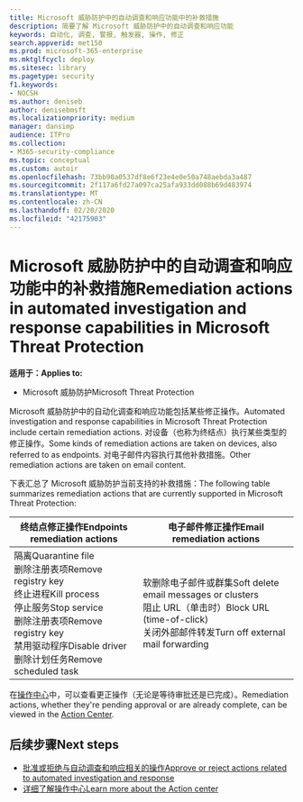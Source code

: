```yaml
---
title: Microsoft 威胁防护中的自动调查和响应功能中的补救措施
description: 简要了解 Microsoft 威胁防护中的自动调查和响应功能
keywords: 自动化, 调查, 警报, 触发器, 操作, 修正
search.appverid: met150
ms.prod: microsoft-365-enterprise
ms.mktglfcycl: deploy
ms.sitesec: library
ms.pagetype: security
f1.keywords:
- NOCSH
ms.author: deniseb
author: denisebmsft
ms.localizationpriority: medium
manager: dansimp
audience: ITPro
ms.collection:
- M365-security-compliance
ms.topic: conceptual
ms.custom: autoir
ms.openlocfilehash: 73bb90a0537df8e6f23e4e0e50a748aebda3a487
ms.sourcegitcommit: 2f117a6fd27a097ca25afa933dd088b69d483974
ms.translationtype: MT
ms.contentlocale: zh-CN
ms.lasthandoff: 02/20/2020
ms.locfileid: "42175903"
---
```

# <a name="remediation-actions-in-automated-investigation-and-response-capabilities-in-microsoft-threat-protection"></a><span data-ttu-id="2897a-104">Microsoft 威胁防护中的自动调查和响应功能中的补救措施</span><span class="sxs-lookup"><span data-stu-id="2897a-104">Remediation actions in automated investigation and response capabilities in Microsoft Threat Protection</span></span>

<span data-ttu-id="2897a-105">**适用于：**</span><span class="sxs-lookup"><span data-stu-id="2897a-105">**Applies to:**</span></span>
- <span data-ttu-id="2897a-106">Microsoft 威胁防护</span><span class="sxs-lookup"><span data-stu-id="2897a-106">Microsoft Threat Protection</span></span>

<span data-ttu-id="2897a-107">Microsoft 威胁防护中的自动化调查和响应功能包括某些修正操作。</span><span class="sxs-lookup"><span data-stu-id="2897a-107">Automated investigation and response capabilities in Microsoft Threat Protection include certain remediation actions.</span></span> <span data-ttu-id="2897a-108">对设备（也称为终结点）执行某些类型的修正操作。</span><span class="sxs-lookup"><span data-stu-id="2897a-108">Some kinds of remediation actions are taken on devices, also referred to as endpoints.</span></span> <span data-ttu-id="2897a-109">对电子邮件内容执行其他补救措施。</span><span class="sxs-lookup"><span data-stu-id="2897a-109">Other remediation actions are taken on email content.</span></span>

<span data-ttu-id="2897a-110">下表汇总了 Microsoft 威胁防护当前支持的补救措施：</span><span class="sxs-lookup"><span data-stu-id="2897a-110">The following table summarizes remediation actions that are currently supported in Microsoft Threat Protection:</span></span> 

|<span data-ttu-id="2897a-111">终结点修正操作</span><span class="sxs-lookup"><span data-stu-id="2897a-111">Endpoints remediation actions</span></span>  |<span data-ttu-id="2897a-112">电子邮件修正操作</span><span class="sxs-lookup"><span data-stu-id="2897a-112">Email remediation actions</span></span>  |
|---------|---------|
|<span data-ttu-id="2897a-113">隔离</span><span class="sxs-lookup"><span data-stu-id="2897a-113">Quarantine file</span></span><br/><span data-ttu-id="2897a-114">删除注册表项</span><span class="sxs-lookup"><span data-stu-id="2897a-114">Remove registry key</span></span><br/><span data-ttu-id="2897a-115">终止进程</span><span class="sxs-lookup"><span data-stu-id="2897a-115">Kill process</span></span> <br/><span data-ttu-id="2897a-116">停止服务</span><span class="sxs-lookup"><span data-stu-id="2897a-116">Stop service</span></span> <br/><span data-ttu-id="2897a-117">删除注册表项</span><span class="sxs-lookup"><span data-stu-id="2897a-117">Remove registry key</span></span> <br/><span data-ttu-id="2897a-118">禁用驱动程序</span><span class="sxs-lookup"><span data-stu-id="2897a-118">Disable driver</span></span> <br/><span data-ttu-id="2897a-119">删除计划任务</span><span class="sxs-lookup"><span data-stu-id="2897a-119">Remove scheduled task</span></span>      |<span data-ttu-id="2897a-120">软删除电子邮件或群集</span><span class="sxs-lookup"><span data-stu-id="2897a-120">Soft delete email messages or clusters</span></span><br/><span data-ttu-id="2897a-121">阻止 URL（单击时）</span><span class="sxs-lookup"><span data-stu-id="2897a-121">Block URL (time-of-click)</span></span><br/><span data-ttu-id="2897a-122">关闭外部邮件转发</span><span class="sxs-lookup"><span data-stu-id="2897a-122">Turn off external mail forwarding</span></span>          |

<span data-ttu-id="2897a-123">在[操作中心](https://docs.microsoft.com/microsoft-365/security/mtp/mtp-action-center)中，可以查看更正操作（无论是等待审批还是已完成）。</span><span class="sxs-lookup"><span data-stu-id="2897a-123">Remediation actions, whether they're pending approval or are already complete, can be viewed in the [Action Center](https://docs.microsoft.com/microsoft-365/security/mtp/mtp-action-center).</span></span>

## <a name="next-steps"></a><span data-ttu-id="2897a-124">后续步骤</span><span class="sxs-lookup"><span data-stu-id="2897a-124">Next steps</span></span>

- [<span data-ttu-id="2897a-125">批准或拒绝与自动调查和响应相关的操作</span><span class="sxs-lookup"><span data-stu-id="2897a-125">Approve or reject actions related to automated investigation and response</span></span>](https://docs.microsoft.com/microsoft-365/security/mtp/mtp-autoir-actions)
- [<span data-ttu-id="2897a-126">详细了解操作中心</span><span class="sxs-lookup"><span data-stu-id="2897a-126">Learn more about the Action center</span></span>](https://docs.microsoft.com/microsoft-365/security/mtp/mtp-action-center)
